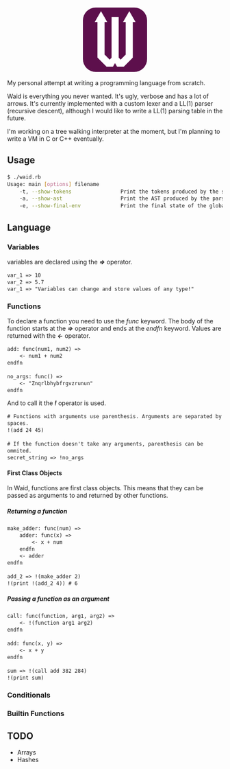 <p align="center" >
<img src="assets/WaidLogo.png" height="150px" alt="Waid Programming language" title="Waid Programming Language" style="border-radius:30px" >
</p>

My personal attempt at writing a programming language from scratch.

Waid is everything you never wanted. It's ugly, verbose and has a lot of arrows.
It's currently implemented with a custom lexer and a LL(1) parser (recursive descent), although I would like to write a LL(1) parsing table in the future.

I'm working on a tree walking interpreter at the moment, but I'm planning to write a VM in C or C++ eventually.

## Usage
```bash
$ ./waid.rb
Usage: main [options] filename
    -t, --show-tokens                Print the tokens produced by the scanner
    -a, --show-ast                   Print the AST produced by the parser
    -e, --show-final-env             Print the final state of the global enviroment
```

## Language
### Variables
variables are declared using the ***=>*** operator.
```
var_1 => 10
var_2 => 5.7
var_1 => "Variables can change and store values of any type!"
```

### Functions
To declare a function you need to use the *func* keyword. The body of the function starts at the ***=>*** operator and ends at the *endfn* keyword.
Values are returned with the ***<-*** operator.
```
add: func(num1, num2) =>
    <- num1 + num2
endfn

no_args: func() =>
    <- "Znqrlbhybfrgvzrunun"
endfn
```

And to call it the ***!*** operator is used.
```
# Functions with arguments use parenthesis. Arguments are separated by spaces.
!(add 24 45)

# If the function doesn't take any arguments, parenthesis can be ommited.
secret_string => !no_args
```
#### First Class Objects
In Waid, functions are first class objects. This means that they can be passed as arguments to and returned by other functions.
##### Returning a function
```
make_adder: func(num) =>
    adder: func(x) =>
        <- x + num
    endfn
    <- adder
endfn

add_2 => !(make_adder 2)
!(print !(add_2 4)) # 6
```
##### Passing a function as an argument
```
call: func(function, arg1, arg2) =>
    <- !(function arg1 arg2)
endfn

add: func(x, y) =>
    <- x + y
endfn

sum => !(call add 382 284)
!(print sum)
```

### Conditionals
### Builtin Functions

## TODO
- Arrays
- Hashes
